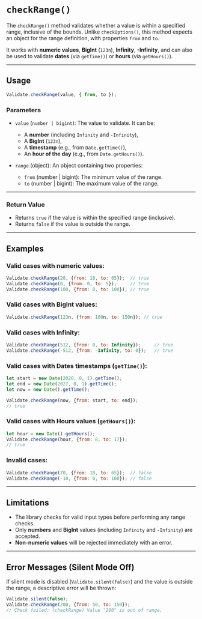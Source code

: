 # `checkRange()`

The `checkRange()` method validates whether a value is within a specified range, inclusive of the bounds. Unlike `checkOptions()`, this method expects an object for the range definition, with properties `from` and `to`.

It works with **numeric values**, **BigInt** (`123n`), **Infinity**, **-Infinity**, and can also be used to validate **dates** (via `getTime()`) or **hours** (via `getHours()`).

---

## Usage

```js
Validate.checkRange(value, { from, to });
```

### Parameters

* `value` (`number | bigint`): The value to validate. It can be:

  * A **number** (including `Infinity` and `-Infinity`),
  * A **BigInt** (`123n`),
  * A **timestamp** (e.g., from `Date.getTime()`),
  * An **hour of the day** (e.g., from `Date.getHours()`).

* `range` (object): An object containing two properties:

  * `from` (number | bigint): The minimum value of the range.
  * `to` (number | bigint): The maximum value of the range.

---

### Return Value

* Returns `true` if the value is within the specified range (inclusive).
* Returns `false` if the value is outside the range.

---

## Examples

### Valid cases with numeric values:

```js
Validate.checkRange(28, {from: 18, to: 65});  // true
Validate.checkRange(0, {from: 0, to: 5});     // true
Validate.checkRange(100, {from: 0, to: 100}); // true
```

### Valid cases with **BigInt** values:

```js
Validate.checkRange(123n, {from: 100n, to: 150n}); // true
```

### Valid cases with **Infinity**:

```js
Validate.checkRange(512, {from: 0, to: Infinity});     // true
Validate.checkRange(-512, {from: -Infinity, to: 0});   // true
```

### Valid cases with **Dates timestamps** (`getTime()`):

```js
let start = new Date(2020, 0, 1).getTime();
let end = new Date(2027, 0, 1).getTime();
let now = new Date().getTime();

Validate.checkRange(now, {from: start, to: end}); 
// true
```

### Valid cases with **Hours values** (`getHours()`):

```js
let hour = new Date().getHours();
Validate.checkRange(hour, {from: 8, to: 17}); 
// true
```

### Invalid cases:

```js
Validate.checkRange(70, {from: 18, to: 65});  // false
Validate.checkRange(-10, {from: 0, to: 100}); // false
```

---

## Limitations

* The library checks for valid input types before performing any range checks.
* Only **numbers** and **BigInt** values (including `Infinity` and `-Infinity`) are accepted.
* **Non-numeric values** will be rejected immediately with an error.

---

## Error Messages (Silent Mode Off)

If silent mode is disabled (`Validate.silent(false)`) and the value is outside the range, a descriptive error will be thrown:

```js
Validate.silent(false);
Validate.checkRange(200, {from: 50, to: 150});
// Check failed: (checkRange) Value "200" is out of range.
```
